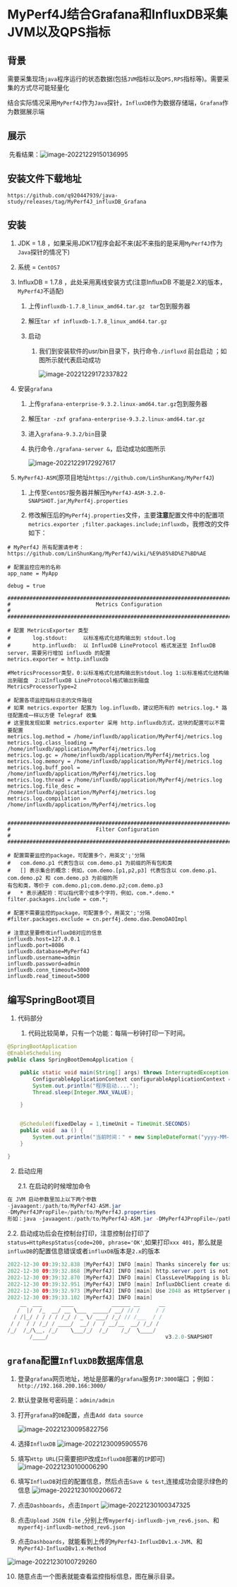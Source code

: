 # MyPerf4J结合Grafana和InfluxDB采集JVM以及QPS指标

## 背景

​	需要采集现场`java`程序运行的状态数据(包括`JVM`指标以及`QPS,RPS`指标等)。需要采集的方式尽可能轻量化

​    结合实际情况采用`MyPerf4J`作为`Java`探针，`InfluxDB`作为数据存储端，`Grafana`作为数据展示端



## 展示

​     先看结果：![image-20221229150136995](F:\liming\work_space\my_work_space\java-study\img\myperf4j\image-20221229150136995.png)



## 安装文件下载地址

`https://github.com/q920447939/java-study/releases/tag/MyPerf4J_influxDB_Grafana`



## 安装

1. JDK = 1.8 ，如果采用JDK17程序会起不来(起不来指的是采用`MyPerf4J`作为`Java`探针的情况下)

2. 系统 =  `CentOS7`

3. InfluxDB = 1.7.8 ，此处采用离线安装方式(注意InfluxDB 不能是2.X的版本，`MyPerf4J`不适配)
   
   1. 上传`influxdb-1.7.8_linux_amd64.tar.gz ` `tar`包到服务器
   
   2. 解压`tar xf influxdb-1.7.8_linux_amd64.tar.gz`
   
   3. 启动 
   
      1. 我们到安装软件的usr/bin目录下，执行命令` ./influxd ` 前台启动 ；如图所示就代表启动成功
   
         ![image-20221229172337822](https://github.com/q920447939/java-study/blob/MyPerf4J_influxDB_Grafana/img/myperf4j/image-20221229172337822.png)

4. 安装`grafana`

   1. 上传`grafana-enterprise-9.3.2.linux-amd64.tar.gz`包到服务器

   2. 解压`tar -zxf grafana-enterprise-9.3.2.linux-amd64.tar.gz`

   3. 进入`grafana-9.3.2/bin`目录

   4. 执行命令`./grafana-server &`，启动成功如图所示

      ![image-20221229172927617](https://github.com/q920447939/java-study/blob/MyPerf4J_influxDB_Grafana/img/myperf4j/image-20221229172927617.png)



4. `MyPerf4J-ASM`(原项目地址`https://github.com/LinShunKang/MyPerf4J`)

   1. 上传至`CentOS7`服务器并解压`MyPerf4J-ASM-3.2.0-SNAPSHOT.jar`,`MyPerf4j.properties` 

   2. 修改解压后的`MyPerf4j.properties`文件，主要**注意**配置文件中的配置项`metrics.exporter ;filter.packages.include;influxdb`，我修改的文件如下：

```properties
# MyPerf4J 所有配置请参考：https://github.com/LinShunKang/MyPerf4J/wiki/%E9%85%8D%E7%BD%AE

# 配置监控应用的名称
app_name = MyApp

debug = true

###############################################################################
#                           Metrics Configuration                             #
###############################################################################

# 配置 MetricsExporter 类型
#       log.stdout:     以标准格式化结构输出到 stdout.log
#       http.influxdb:  以 InfluxDB LineProtocol 格式发送至 InfluxDB server，需要另行增加 influxdb 的配置
metrics.exporter = http.influxdb

#MetricsProcessor类型，0:以标准格式化结构输出到stdout.log 1:以标准格式化结构输出到磁盘  2:以InfluxDB LineProtocol格式输出到磁盘
MetricsProcessorType=2

# 配置各项监控指标日志的文件路径
# 如果 metrics.exporter 配置为 log.influxdb，建议把所有的 metrics.log.* 路径配置成一样以方便 Telegraf 收集
# 这里我发现如果 metrics.exporter 采用 http.influxdb方式，这块的配置可以不需要配置
metrics.log.method = /home/influxdb/application/MyPerf4j/metrics.log
metrics.log.class_loading = /home/influxdb/application/MyPerf4j/metrics.log
metrics.log.gc = /home/influxdb/application/MyPerf4j/metrics.log
metrics.log.memory = /home/influxdb/application/MyPerf4j/metrics.log
metrics.log.buff_pool = /home/influxdb/application/MyPerf4j/metrics.log
metrics.log.thread = /home/influxdb/application/MyPerf4j/metrics.log
metrics.log.file_desc = /home/influxdb/application/MyPerf4j/metrics.log
metrics.log.compilation = /home/influxdb/application/MyPerf4j/metrics.log


###############################################################################
#                           Filter Configuration                              #
###############################################################################

# 配置需要监控的package，可配置多个，用英文';'分隔
#   com.demo.p1 代表包含以 com.demo.p1 为前缀的所有包和类
#   [] 表示集合的概念：例如，com.demo.[p1,p2,p3] 代表包含以 com.demo.p1、com.demo.p2 和 com.demo.p3 为前缀的所
有包和类，等价于 com.demo.p1;com.demo.p2;com.demo.p3
#   * 表示通配符：可以指代零个或多个字符，例如，com.*.demo.*
filter.packages.include = com.*;

# 配置不需要监控的package，可配置多个，用英文';'分隔
#filter.packages.exclude = cn.perf4j.demo.dao.DemoDAOImpl

# 注意这里要修改influxDB对应的信息
influxdb.host=127.0.0.1
influxdb.port=8086
influxdb.database=MyPerf4J
influxdb.username=admin
influxdb.password=admin
influxdb.conn_timeout=3000
influxdb.read_timeout=5000
```



## 编写SpringBoot项目

1. 代码部分

   1. 代码比较简单，只有一个功能：每隔一秒钟打印一下时间。

```java
@SpringBootApplication
@EnableScheduling
public class SpringBootDemoApplication {

    public static void main(String[] args) throws InterruptedException {
        ConfigurableApplicationContext configurableApplicationContext = SpringApplication.run(SpringBootDemoApplication.class, args);
        System.out.println("程序启动....");
        Thread.sleep(Integer.MAX_VALUE);

    }


    @Scheduled(fixedDelay = 1,timeUnit = TimeUnit.SECONDS)
    public void  aa () {
        System.out.println("当前时间：" + new SimpleDateFormat("yyyy-MM-dd HH:mm:ss").format(new Date()));
    }

}
```

2. 启动应用
   
   2.1. 在启动的时候增加命令
```java
在 JVM 启动参数里加上以下两个参数
-javaagent:/path/to/MyPerf4J-ASM.jar
-DMyPerf4JPropFile=/path/to/MyPerf4J.properties
形如：java -javaagent:/path/to/MyPerf4J-ASM.jar -DMyPerf4JPropFile=/path/to/MyPerf4J.properties -jar yourApp.jar

```
   2.2. 启动成功后会在控制台打印，注意控制台打印了`status=HttpRespStatus{code=200, phrase='OK'`,如果打印`xxx 401`，那么就是`influxDB`的配置信息错误或者`influxDB`版本是`2.x`的版本

```java
2022-12-30 09:39:32.838 [MyPerf4J] INFO [main] Thanks sincerely for using MyPerf4J.
2022-12-30 09:39:32.868 [MyPerf4J] INFO [main] http.server.port is not configured, so use '2048,2000,2040' as default.
2022-12-30 09:39:32.870 [MyPerf4J] INFO [main] ClassLevelMapping is blank, so use default mappings.
2022-12-30 09:39:32.951 [MyPerf4J] INFO [main] InfluxDbClient create database 'MyPerf4J' response.status=HttpRespStatus{code=200, phrase='OK'}
2022-12-30 09:39:32.973 [MyPerf4J] INFO [main] Use 2048 as HttpServer port.
2022-12-30 09:39:33.102 [MyPerf4J] INFO [main] 
    __  ___      ____            ______ __      __
   /  |/  /_  __/ __ \___  _____/ __/ // /     / /
  / /|_/ / / / / /_/ / _ \/ ___/ /_/ // /___  / / 
 / /  / / /_/ / ____/  __/ /  / __/__  __/ /_/ /  
/_/  /_/\__, /_/    \___/_/  /_/    /_/  \____/   
       /____/                                     v3.2.0-SNAPSHOT
```



## `grafana`配置`InfluxDB`数据库信息

1. 登录`grafana`网页地址，地址是部署的`grafana`服务`IP:3000`端口 ；例如：`http://192.168.200.166:3000/`

2. 默认登录账号密码是：`admin/admin`

3. 打开`grafana`的`DB`配置，点击`Add data source`

   ![image-20221230095822756](F:\liming\work_space\my_work_space\java-study\img\myperf4j\image-20221230095822756.png)
4. 选择`InfluxDB`
![image-20221230095905576](F:\liming\work_space\my_work_space\java-study\img\myperf4j\image-20221230095905576.png)


5. 填写`Http URL`(只需要把IP改成`InfluxDB`部署的`IP`即可)
![image-20221230100006290](F:\liming\work_space\my_work_space\java-study\img\myperf4j\image-20221230100006290.png)


6. 填写`InfluxDB`对应的配置信息，然后点击`Save & test`,连接成功会提示绿色的信息
![image-20221230100206672](F:\liming\work_space\my_work_space\java-study\img\myperf4j\image-20221230100206672.png)



7. 点击`Dashboards`，点击`Import`
![image-20221230100347325](F:\liming\work_space\my_work_space\java-study\img\myperf4j\image-20221230100347325.png)



8. 点击`Upload JSON file` ,分别上传`myperf4j-influxdb-jvm_rev6.json`、和`myperf4j-influxdb-method_rev6.json`






9. 点击`Dashboards`，就能看到上传的`MyPerf4J-InfluxDBv1.x-JVM`、和`MyPerf4J-InfluxDBv1.x-Method`




![image-20221230100729260](F:\liming\work_space\my_work_space\java-study\img\myperf4j\image-20221230100729260.png)




10. 随意点击一个图表就能查看监控指标信息，图在展示目录。
